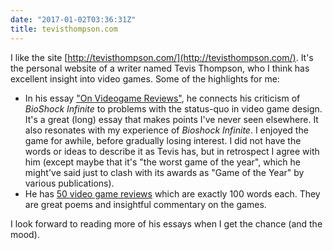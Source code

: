 ```yaml
---
date: "2017-01-02T03:36:31Z"
title: tevisthompson.com
---
```


I like the site [http://tevisthompson.com/](http://tevisthompson.com/). It's the personal website of a writer named Tevis Thompson, who I think has excellent insight into video games. Some of the highlights for me:

- In his essay ["On Videogame Reviews"](http://tevisthompson.com/on-videogame-reviews/), he connects his criticism of *BioShock Infinite* to problems with the status-quo in video game design. It's a great (long) essay that makes points I've never seen elsewhere. It also resonates with my experience of *Bioshock Infinite*. I enjoyed the game for awhile, before gradually losing interest. I did not have the words or ideas to describe it as Tevis has, but in retrospect I agree with him (except maybe that it's "the worst game of the year", which he might've said just to clash with its awards as "Game of the Year" by various publications).
- He has [50 video game reviews](http://tevisthompson.com/game-review-drabbles/) which are exactly 100 words each. They are great poems and insightful commentary on the games.


I look forward to reading more of his essays when I get the chance (and the mood).